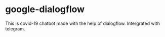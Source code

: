 # google-dialogflow
This is covid-19 chatbot made with the help of dialogflow. Intergrated with telegram.
